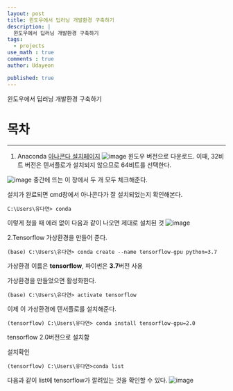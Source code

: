 ```yaml
---
layout: post
title: 윈도우에서 딥러닝 개발환경 구축하기 
description: |
  윈도우에서 딥러닝 개발환경 구축하기 
tags:
  - projects
use_math : true
comments : true
author: Udayeon

published: true
---
```


윈도우에서 딥러닝 개발환경 구축하기 

# 목차
* * *
1. Anaconda
[아나콘다 설치페이지](https://www.anaconda.com/products/individual)
![image](https://user-images.githubusercontent.com/69246778/142382694-721a7f92-af02-4d2c-b1bf-557af4ae4334.png)
윈도우 버전으로 다운로드. 이때, 32비트 버전은 텐서플로가 설치되지 않으므로 64비트를 선택한다.
   
![image](https://user-images.githubusercontent.com/69246778/142382837-5de79d48-3edc-4b46-9028-0d3b8cfb4d97.png)
중간에 뜨는 이 창에서 두 개 모두 체크해준다.
   
설치가 완료되면 cmd창에서 아나콘다가 잘 설치되었는지 확인해본다.
```
C:\Users\유다연> conda
```
이렇게 쳤을 때 에러 없이 다음과 같이 나오면 제대로 설치된 것
![image](https://user-images.githubusercontent.com/69246778/142383326-d3529959-6ae7-4bf2-9a5f-1e71221ab4b4.png)

2.Tensorflow
가상환경을 만들어 준다.
```
(base) C:\Users\유다연> conda create --name tensorflow-gpu python=3.7
```
가상환경 이름은 **tensorflow**, 파이썬은 **3.7**버전 사용
   
가상환경을 만들었으면 활성화한다.
```
(base) C:\Users\유다연> activate tensorflow
```
   
이제 이 가상환경에 텐서플로를 설치해준다.
```
(tensorflow) C:\Users\유다연> conda install tensorflow-gpu=2.0
```
tensorflow 2.0버전으로 설치함   
   
설치확인
```
(tensorflow) C:\Users\유다연>conda list
```
   
다음과 같이 list에 tensorflow가 깔려있는 것을 확인할 수 있다.
![image](https://user-images.githubusercontent.com/69246778/142384119-9abcf9ed-fa52-4774-858d-3612a2e4cd6f.png)
